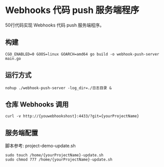 # Webhooks 代码 push 服务端程序
50行代码实现 Webhooks 代码 push 服务端程序。



## 构建
```
CGO_ENABLED=0 GOOS=linux GOARCH=amd64 go build -o webhook-push-server main.go

```
## 运行方式
```
nohup ./webhook-push-server -log_dir=./日志目录 &

```

## 仓库 Webhooks 调用

```
curl -v http://{youwebhookshost}:4433/?git={yourProjectName}
```

## 服务端配置

脚本参考: project-demo-update.sh

```
sudo touch /home/{yourProjectName}-update.sh 
sudo chmod 777 /home/{yourProjectName}-update.sh
```
